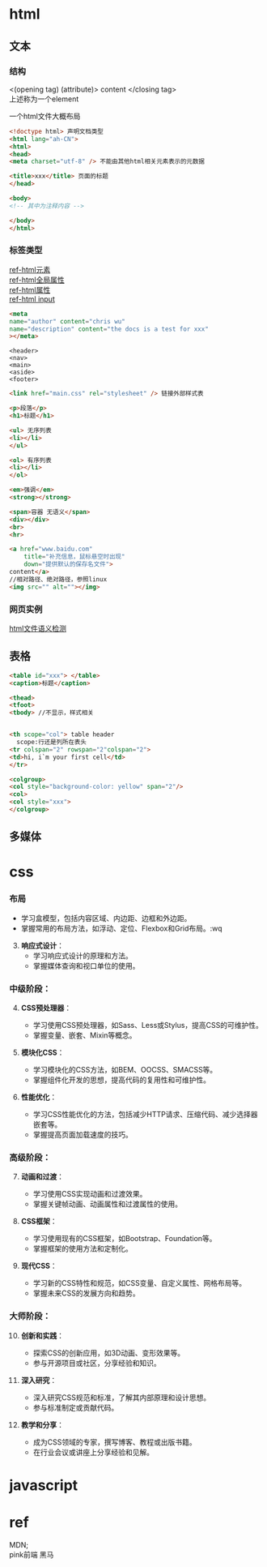 # html
## 文本
### 结构
<(opening tag)  (attribute)> content </closing tag>\
上述称为一个element

一个html文件大概布局
```html
<!doctype html> 声明文档类型
<html lang="ah-CN">
<html>
<head>
<meta charset="utf-8" /> 不能由其他html相关元素表示的元数据

<title>xxx</title> 页面的标题
</head>

<body>
<!-- 其中为注释内容 -->

</body>
</html>
```

### 标签类型
<a href="https://developer.mozilla.org/zh-CN/docs/Web/HTML/Element/a">ref-html元素</a>\
<a href="https://developer.mozilla.org/zh-CN/docs/Web/HTML/Global_attributes/accesskey">ref-html全局属性</a>\
<a href="https://developer.mozilla.org/en-US/docs/Web/HTML/Attributes/accept">ref-html属性</a>\
<a href="https://developer.mozilla.org/en-US/docs/Web/HTML/Element/input/button">ref-html input</a>
```html
<meta
name="author" content="chris wu"
name="description" content="the docs is a test for xxx"
></meta>
```
```布局相关标签
<header>
<nav>
<main>
<aside>
<footer>
```
```html
<link href="main.css" rel="stylesheet" /> 链接外部样式表

```
```html
<p>段落</p> 
<h1>标题</h1>

<ul> 无序列表
<li></li>
</ul>

<ol> 有序列表
<li></li>
</ol>

<em>强调</em>
<strong></strong>
```

```html
<span>容器 无语义</span>
<div></div>
<br>
<hr>

<a href="www.baidu.com" 
    title="补充信息，鼠标悬空时出现" 
    down="提供默认的保存名文件">
content</a>
//相对路径、绝对路径，参照linux
<img src="" alt=""></img>
```

### 网页实例
[html文件语义检测](https://validator.w3.org/#validate_by_upload)


## 表格
```html
<table id="xxx"> </table>
<caption>标题</caption>

<thead>
<tfoot>
<tbody> //不显示，样式相关


<th scope="col"> table header 
  scope:行还是列所在表头
<tr colspan="2" rowspan="2"colspan="2">
<td>hi, i`m your first cell</td>
</tr>

<colgroup>
<col style="background-color: yellow" span="2"/>
<col>
<col style="xxx">
</colgroup>

```
## 多媒体

# css
### 布局
   - 学习盒模型，包括内容区域、内边距、边框和外边距。
   - 掌握常用的布局方法，如浮动、定位、Flexbox和Grid布局。:wq


3. **响应式设计**：
   - 学习响应式设计的原理和方法。
   - 掌握媒体查询和视口单位的使用。

### 中级阶段：
4. **CSS预处理器**：
   - 学习使用CSS预处理器，如Sass、Less或Stylus，提高CSS的可维护性。
   - 掌握变量、嵌套、Mixin等概念。

5. **模块化CSS**：
   - 学习模块化的CSS方法，如BEM、OOCSS、SMACSS等。
   - 掌握组件化开发的思想，提高代码的复用性和可维护性。

6. **性能优化**：
   - 学习CSS性能优化的方法，包括减少HTTP请求、压缩代码、减少选择器嵌套等。
   - 掌握提高页面加载速度的技巧。

### 高级阶段：
7. **动画和过渡**：
   - 学习使用CSS实现动画和过渡效果。
   - 掌握关键帧动画、动画属性和过渡属性的使用。

8. **CSS框架**：
   - 学习使用现有的CSS框架，如Bootstrap、Foundation等。
   - 掌握框架的使用方法和定制化。

9. **现代CSS**：
   - 学习新的CSS特性和规范，如CSS变量、自定义属性、网格布局等。
   - 掌握未来CSS的发展方向和趋势。

### 大师阶段：
10. **创新和实践**：
    - 探索CSS的创新应用，如3D动画、变形效果等。
    - 参与开源项目或社区，分享经验和知识。

11. **深入研究**：
    - 深入研究CSS规范和标准，了解其内部原理和设计思想。
    - 参与标准制定或贡献代码。

12. **教学和分享**：
    - 成为CSS领域的专家，撰写博客、教程或出版书籍。
    - 在行业会议或讲座上分享经验和见解。





























# javascript


# ref
MDN;\
pink前端 黑马
